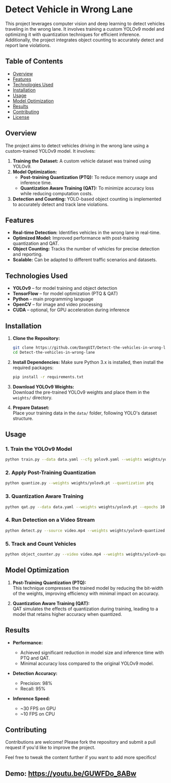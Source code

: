 # Detect Vehicle in Wrong Lane

This project leverages computer vision and deep learning to detect vehicles traveling in the wrong lane. It involves training a custom YOLOv9 model and optimizing it with quantization techniques for efficient inference. Additionally, the project integrates object counting to accurately detect and report lane violations.  

## Table of Contents
- [Overview](#overview)  
- [Features](#features)  
- [Technologies Used](#technologies-used)  
- [Installation](#installation)  
- [Usage](#usage)  
- [Model Optimization](#model-optimization)  
- [Results](#results)  
- [Contributing](#contributing)  
- [License](#license)

## Overview
The project aims to detect vehicles driving in the wrong lane using a custom-trained YOLOv9 model. It involves:
1. **Training the Dataset:** A custom vehicle dataset was trained using YOLOv9.  
2. **Model Optimization:** 
   - **Post-training Quantization (PTQ):** To reduce memory usage and inference time.
   - **Quantization Aware Training (QAT):** To minimize accuracy loss while reducing computation costs.
3. **Detection and Counting:** YOLO-based object counting is implemented to accurately detect and track lane violations.

## Features
- **Real-time Detection:** Identifies vehicles in the wrong lane in real-time.
- **Optimized Model:** Improved performance with post-training quantization and QAT.
- **Object Counting:** Tracks the number of vehicles for precise detection and reporting.
- **Scalable:** Can be adapted to different traffic scenarios and datasets.

## Technologies Used
- **YOLOv9** – for model training and object detection  
- **TensorFlow** – for model optimization (PTQ & QAT)  
- **Python** – main programming language  
- **OpenCV** – for image and video processing  
- **CUDA** – optional, for GPU acceleration during inference

## Installation
1. **Clone the Repository:**
   ```bash
   git clone https://github.com/DangUIT/Detect-the-vehicles-in-wrong-lane.git
   cd Detect-the-vehicles-in-wrong-lane
   ```

2. **Install Dependencies:**
   Make sure Python 3.x is installed, then install the required packages:
   ```bash
   pip install -r requirements.txt
   ```

3. **Download YOLOv9 Weights:**  
   Download the pre-trained YOLOv9 weights and place them in the `weights/` directory.

4. **Prepare Dataset:**  
   Place your training data in the `data/` folder, following YOLO's dataset structure.

## Usage
### 1. Train the YOLOv9 Model
   ```bash
   python train.py --data data.yaml --cfg yolov9.yaml --weights weights/yolov9.pt --epochs 50
   ```

### 2. Apply Post-Training Quantization
   ```bash
   python quantize.py --weights weights/yolov9.pt --quantization ptq
   ```

### 3. Quantization Aware Training
   ```bash
   python qat.py --data data.yaml --weights weights/yolov9.pt --epochs 10
   ```

### 4. Run Detection on a Video Stream
   ```bash
   python detect.py --source video.mp4 --weights weights/yolov9-quantized.pt
   ```

### 5. Track and Count Vehicles
   ```bash
   python object_counter.py --video video.mp4 --weights weights/yolov9-quantized.pt
   ```

## Model Optimization
1. **Post-Training Quantization (PTQ):**  
   This technique compresses the trained model by reducing the bit-width of the weights, improving efficiency with minimal impact on accuracy.  

2. **Quantization Aware Training (QAT):**  
   QAT simulates the effects of quantization during training, leading to a model that retains higher accuracy when quantized.

## Results
- **Performance:**  
   - Achieved significant reduction in model size and inference time with PTQ and QAT.
   - Minimal accuracy loss compared to the original YOLOv9 model.

- **Detection Accuracy:**  
   - Precision: 98%  
   - Recall: 95%  

- **Inference Speed:**  
   - ~30 FPS on GPU  
   - ~10 FPS on CPU  

## Contributing
Contributions are welcome! Please fork the repository and submit a pull request if you'd like to improve the project.  


Feel free to tweak the content further if you want to add more specifics!
## Demo: https://youtu.be/GUWFDo_8ABw
